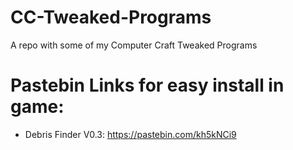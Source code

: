 # CC-Tweaked-Programs
A repo with some of my Computer Craft Tweaked Programs

# Pastebin Links for easy install in game:
- Debris Finder V0.3: https://pastebin.com/kh5kNCi9

